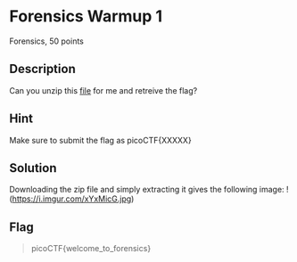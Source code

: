 # Forensics Warmup 1
 Forensics, 50 points

## Description
Can you unzip this [file](https://2018shell.picoctf.com/static/2fa508658d91918514dadf3ff331b8f6/flag.zip) for me and retreive the flag?

## Hint
  Make sure to submit the flag as picoCTF{XXXXX}

## Solution
 Downloading the zip file and simply extracting it gives the following image:
 !(https://i.imgur.com/xYxMicG.jpg)


## Flag
>picoCTF{welcome_to_forensics}
